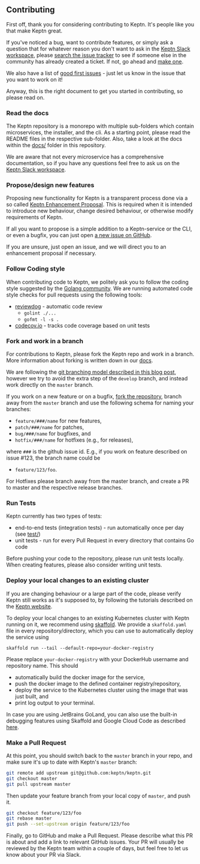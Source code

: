 ## Contributing

First off, thank you for considering contributing to Keptn. It's people like you that make Keptn great.

If you've noticed a bug, want to contribute features, or simply ask a question that for whatever reason you don't want to ask in the [Keptn Slack workspace](https://keptn.slack.com), please [search the issue tracker](https://github.com/keptn/keptn/issues?q=something) to see if someone else in the community has already created a ticket. If not, go ahead and [make one](https://github.com/keptn/keptn/issues/new).

We also have a list of [good first issues](https://github.com/keptn/keptn/issues?q=is%3Aopen+is%3Aissue+label%3A%22good+first+issue%22) - just let us know in the issue that you want to work on it!

Anyway, this is the right document to get you started in contributing, so please read on.

### Read the docs

The Keptn repository is a monorepo with multiple sub-folders which contain microservices, the installer, and the cli. 
As a starting point, please read the README files in the respective sub-folder. Also, take a look at the docs within the [docs/](docs/) folder in this repository.

We are aware that not every microservice has a comprehensive documentation, so if you have any questions feel free to ask us on the [Keptn Slack workspace](https://keptn.slack.com).

### Propose/design new features

Proposing new functionality for Keptn is a transparent process done via a so called [Keptn Enhancement Proposal](https://github.com/keptn/enhancement-proposals).
This is required when it is intended to introduce new behaviour, change desired behaviour, or otherwise modify requirements of Keptn.

If all you want to propose is a simple addition to a Keptn-service or the CLI, or even a bugfix, you can just open 
[a new issue on GitHub](https://github.com/keptn/keptn/issues/new/choose).

If you are unsure, just open an issue, and we will direct you to an enhancement proposal if necessary.

### Follow Coding style

When contributing code to Keptn, we politely ask you to follow the coding style suggested by the [Golang community](https://github.com/golang/go/wiki/CodeReviewComments).
We are running automated code style checks for pull requests using the following tools:

* [reviewdog](.reviewdog.yml) - automatic code review
  * ``golint ./...``
  * ``gofmt -l -s .`` 
* [codecov.io](codecov.yml) - tracks code coverage based on unit tests

### Fork and work in a branch

For contributions to Keptn, please fork the Keptn repo and work in a branch. More information about forking is written
down in our [docs](docs/fork.md).

We are following the [git branching model described in this blog post](https://nvie.com/posts/a-successful-git-branching-model/), however we try to avoid the extra step of the `develop` branch, and instead work directly on the `master` branch.

If you work on a new feature or on a bugfix, [fork the repository](docs/fork.md), branch away from the `master` branch
and use the following schema for naming your branches:

* `feature/###/name` for new features,
* `patch/###/name` for patches,
* `bug/###/name` for bugfixes, and
* `hotfix/###/name` for hotfixes (e.g., for releases),

where `###` is the github issue id. E.g., if you work on feature described on issue #123, the branch name could be

* `feature/123/foo`.

For Hotfixes please branch away from the master branch, and create a PR to master and the respective release branches.

### Run Tests

Keptn currently has two types of tests:

* end-to-end tests (integration tests) - run automatically once per day (see [test/](test/))
* unit tests - run for every Pull Request in every directory that contains Go code

Before pushing your code to the repository, please run unit tests locally. When creating features, please also consider
 writing unit tests.

### Deploy your local changes to an existing cluster

If you are changing behaviour or a large part of the code, please verify Keptn still works as it's supposed to, by following the tutorials described on the [Keptn website](https://keptn.sh/docs/).

To deploy your local changes to an existing Kubernetes cluster with Keptn running on it, we recommend using [skaffold](https://skaffold.dev).
We provide a `skaffold.yaml` file in every repository/directory, which you can use to automatically deploy the service using
```console
skaffold run --tail --default-repo=your-docker-registry
```

Please replace `your-docker-registry` with your DockerHub username and repository name.
This should 

* automatically build the docker image for the service,
* push the docker image to the defined container registry/repository,
* deploy the service to the Kubernetes cluster using the image that was just built, and
* print log output to your terminal.

In case you are using JetBrains GoLand, you can also use the built-in debugging features using Skaffold and Google Cloud Code as described [here](docs/debugging.md).


### Make a Pull Request

At this point, you should switch back to the `master` branch in your repo, and make sure it's up to date with Keptn's `master` branch:

```bash
git remote add upstream git@github.com:keptn/keptn.git
git checkout master
git pull upstream master
```

Then update your feature branch from your local copy of `master`, and push it.

```bash
git checkout feature/123/foo
git rebase master
git push --set-upstream origin feature/123/foo
```

Finally, go to GitHub and make a Pull Request. Please describe what this PR is about and add a link to relevant GitHub issues.
Your PR will usually be reviewed by the Keptn team within a couple of days, but feel free to let us know about your PR via Slack.
